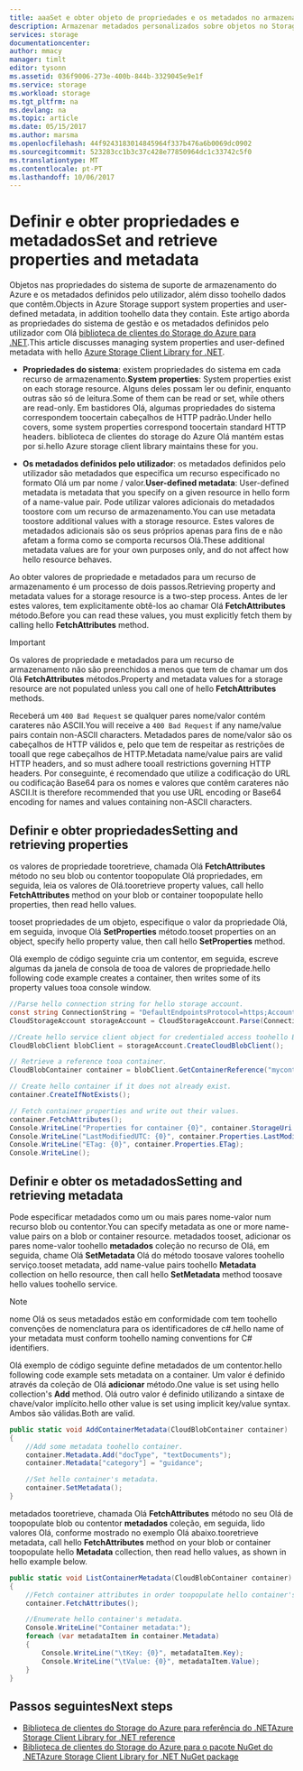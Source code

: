 ```yaml
---
title: aaaSet e obter objeto de propriedades e os metadados no armazenamento do Azure | Microsoft Docs
description: Armazenar metadados personalizados sobre objetos no Storage do Azure e definir e obter as propriedades do sistema.
services: storage
documentationcenter: 
author: mmacy
manager: timlt
editor: tysonn
ms.assetid: 036f9006-273e-400b-844b-3329045e9e1f
ms.service: storage
ms.workload: storage
ms.tgt_pltfrm: na
ms.devlang: na
ms.topic: article
ms.date: 05/15/2017
ms.author: marsma
ms.openlocfilehash: 44f9243183014845964f337b476a6b0069dc0902
ms.sourcegitcommit: 523283cc1b3c37c428e77850964dc1c33742c5f0
ms.translationtype: MT
ms.contentlocale: pt-PT
ms.lasthandoff: 10/06/2017
---
```

# <a name="set-and-retrieve-properties-and-metadata"></a><span data-ttu-id="9f100-103">Definir e obter propriedades e metadados</span><span class="sxs-lookup"><span data-stu-id="9f100-103">Set and retrieve properties and metadata</span></span>

<span data-ttu-id="9f100-104">Objetos nas propriedades do sistema de suporte de armazenamento do Azure e os metadados definidos pelo utilizador, além disso toohello dados que contêm.</span><span class="sxs-lookup"><span data-stu-id="9f100-104">Objects in Azure Storage support system properties and user-defined metadata, in addition toohello data they contain.</span></span> <span data-ttu-id="9f100-105">Este artigo aborda as propriedades do sistema de gestão e os metadados definidos pelo utilizador com Olá [biblioteca de clientes do Storage do Azure para .NET](https://www.nuget.org/packages/WindowsAzure.Storage/).</span><span class="sxs-lookup"><span data-stu-id="9f100-105">This article discusses managing system properties and user-defined metadata with hello [Azure Storage Client Library for .NET](https://www.nuget.org/packages/WindowsAzure.Storage/).</span></span>

* <span data-ttu-id="9f100-106">**Propriedades do sistema**: existem propriedades do sistema em cada recurso de armazenamento.</span><span class="sxs-lookup"><span data-stu-id="9f100-106">**System properties**: System properties exist on each storage resource.</span></span> <span data-ttu-id="9f100-107">Alguns deles possam ler ou definir, enquanto outras são só de leitura.</span><span class="sxs-lookup"><span data-stu-id="9f100-107">Some of them can be read or set, while others are read-only.</span></span> <span data-ttu-id="9f100-108">Em bastidores Olá, algumas propriedades do sistema correspondem toocertain cabeçalhos de HTTP padrão.</span><span class="sxs-lookup"><span data-stu-id="9f100-108">Under hello covers, some system properties correspond toocertain standard HTTP headers.</span></span> <span data-ttu-id="9f100-109">biblioteca de clientes do storage do Azure Olá mantém estas por si.</span><span class="sxs-lookup"><span data-stu-id="9f100-109">hello Azure storage client library maintains these for you.</span></span>

* <span data-ttu-id="9f100-110">**Os metadados definidos pelo utilizador**: os metadados definidos pelo utilizador são metadados que especifica um recurso especificado no formato Olá um par nome / valor.</span><span class="sxs-lookup"><span data-stu-id="9f100-110">**User-defined metadata**: User-defined metadata is metadata that you specify on a given resource in hello form of a name-value pair.</span></span> <span data-ttu-id="9f100-111">Pode utilizar valores adicionais do metadados toostore com um recurso de armazenamento.</span><span class="sxs-lookup"><span data-stu-id="9f100-111">You can use metadata toostore additional values with a storage resource.</span></span> <span data-ttu-id="9f100-112">Estes valores de metadados adicionais são os seus próprios apenas para fins de e não afetam a forma como se comporta recursos Olá.</span><span class="sxs-lookup"><span data-stu-id="9f100-112">These additional metadata values are for your own purposes only, and do not affect how hello resource behaves.</span></span>

<span data-ttu-id="9f100-113">Ao obter valores de propriedade e metadados para um recurso de armazenamento é um processo de dois passos.</span><span class="sxs-lookup"><span data-stu-id="9f100-113">Retrieving property and metadata values for a storage resource is a two-step process.</span></span> <span data-ttu-id="9f100-114">Antes de ler estes valores, tem explicitamente obtê-los ao chamar Olá **FetchAttributes** método.</span><span class="sxs-lookup"><span data-stu-id="9f100-114">Before you can read these values, you must explicitly fetch them by calling hello **FetchAttributes** method.</span></span>

> [!IMPORTANT]
> <span data-ttu-id="9f100-115">Os valores de propriedade e metadados para um recurso de armazenamento não são preenchidos a menos que tem de chamar um dos Olá **FetchAttributes** métodos.</span><span class="sxs-lookup"><span data-stu-id="9f100-115">Property and metadata values for a storage resource are not populated unless you call one of hello **FetchAttributes** methods.</span></span>
>
> <span data-ttu-id="9f100-116">Receberá um `400 Bad Request` se qualquer pares nome/valor contém carateres não ASCII.</span><span class="sxs-lookup"><span data-stu-id="9f100-116">You will receive a `400 Bad Request` if any name/value pairs contain non-ASCII characters.</span></span> <span data-ttu-id="9f100-117">Metadados pares de nome/valor são os cabeçalhos de HTTP válidos e, pelo que tem de respeitar as restrições de tooall que rege cabeçalhos de HTTP.</span><span class="sxs-lookup"><span data-stu-id="9f100-117">Metadata name/value pairs are valid HTTP headers, and so must adhere tooall restrictions governing HTTP headers.</span></span> <span data-ttu-id="9f100-118">Por conseguinte, é recomendado que utilize a codificação do URL ou codificação Base64 para os nomes e valores que contêm carateres não ASCII.</span><span class="sxs-lookup"><span data-stu-id="9f100-118">It is therefore recommended that you use URL encoding or Base64 encoding for names and values containing non-ASCII characters.</span></span>
>

## <a name="setting-and-retrieving-properties"></a><span data-ttu-id="9f100-119">Definir e obter propriedades</span><span class="sxs-lookup"><span data-stu-id="9f100-119">Setting and retrieving properties</span></span>
<span data-ttu-id="9f100-120">os valores de propriedade tooretrieve, chamada Olá **FetchAttributes** método no seu blob ou contentor toopopulate Olá propriedades, em seguida, leia os valores de Olá.</span><span class="sxs-lookup"><span data-stu-id="9f100-120">tooretrieve property values, call hello **FetchAttributes** method on your blob or container toopopulate hello properties, then read hello values.</span></span>

<span data-ttu-id="9f100-121">tooset propriedades de um objeto, especifique o valor da propriedade Olá, em seguida, invoque Olá **SetProperties** método.</span><span class="sxs-lookup"><span data-stu-id="9f100-121">tooset properties on an object, specify hello property value, then call hello **SetProperties** method.</span></span>

<span data-ttu-id="9f100-122">Olá exemplo de código seguinte cria um contentor, em seguida, escreve algumas da janela de consola de tooa de valores de propriedade.</span><span class="sxs-lookup"><span data-stu-id="9f100-122">hello following code example creates a container, then writes some of its property values tooa console window.</span></span>

```csharp
//Parse hello connection string for hello storage account.
const string ConnectionString = "DefaultEndpointsProtocol=https;AccountName=account-name;AccountKey=account-key";
CloudStorageAccount storageAccount = CloudStorageAccount.Parse(ConnectionString);

//Create hello service client object for credentialed access toohello Blob service.
CloudBlobClient blobClient = storageAccount.CreateCloudBlobClient();

// Retrieve a reference tooa container.
CloudBlobContainer container = blobClient.GetContainerReference("mycontainer");

// Create hello container if it does not already exist.
container.CreateIfNotExists();

// Fetch container properties and write out their values.
container.FetchAttributes();
Console.WriteLine("Properties for container {0}", container.StorageUri.PrimaryUri.ToString());
Console.WriteLine("LastModifiedUTC: {0}", container.Properties.LastModified.ToString());
Console.WriteLine("ETag: {0}", container.Properties.ETag);
Console.WriteLine();
```

## <a name="setting-and-retrieving-metadata"></a><span data-ttu-id="9f100-123">Definir e obter os metadados</span><span class="sxs-lookup"><span data-stu-id="9f100-123">Setting and retrieving metadata</span></span>
<span data-ttu-id="9f100-124">Pode especificar metadados como um ou mais pares nome-valor num recurso blob ou contentor.</span><span class="sxs-lookup"><span data-stu-id="9f100-124">You can specify metadata as one or more name-value pairs on a blob or container resource.</span></span> <span data-ttu-id="9f100-125">metadados tooset, adicionar os pares nome-valor toohello **metadados** coleção no recurso de Olá, em seguida, chame Olá **SetMetadata** Olá do método toosave valores toohello serviço.</span><span class="sxs-lookup"><span data-stu-id="9f100-125">tooset metadata, add name-value pairs toohello **Metadata** collection on hello resource, then call hello **SetMetadata** method toosave hello values toohello service.</span></span>

> [!NOTE]
> <span data-ttu-id="9f100-126">nome Olá os seus metadados estão em conformidade com tem toohello convenções de nomenclatura para os identificadores de c#.</span><span class="sxs-lookup"><span data-stu-id="9f100-126">hello name of your metadata must conform toohello naming conventions for C# identifiers.</span></span>
>
>

<span data-ttu-id="9f100-127">Olá exemplo de código seguinte define metadados de um contentor.</span><span class="sxs-lookup"><span data-stu-id="9f100-127">hello following code example sets metadata on a container.</span></span> <span data-ttu-id="9f100-128">Um valor é definido através da coleção de Olá **adicionar** método.</span><span class="sxs-lookup"><span data-stu-id="9f100-128">One value is set using hello collection's **Add** method.</span></span> <span data-ttu-id="9f100-129">Olá outro valor é definido utilizando a sintaxe de chave/valor implícito.</span><span class="sxs-lookup"><span data-stu-id="9f100-129">hello other value is set using implicit key/value syntax.</span></span> <span data-ttu-id="9f100-130">Ambos são válidas.</span><span class="sxs-lookup"><span data-stu-id="9f100-130">Both are valid.</span></span>

```csharp
public static void AddContainerMetadata(CloudBlobContainer container)
{
    //Add some metadata toohello container.
    container.Metadata.Add("docType", "textDocuments");
    container.Metadata["category"] = "guidance";

    //Set hello container's metadata.
    container.SetMetadata();
}
```

<span data-ttu-id="9f100-131">metadados tooretrieve, chamada Olá **FetchAttributes** método no seu Olá de toopopulate blob ou contentor **metadados** coleção, em seguida, lido valores Olá, conforme mostrado no exemplo Olá abaixo.</span><span class="sxs-lookup"><span data-stu-id="9f100-131">tooretrieve metadata, call hello **FetchAttributes** method on your blob or container toopopulate hello **Metadata** collection, then read hello values, as shown in hello example below.</span></span>

```csharp
public static void ListContainerMetadata(CloudBlobContainer container)
{
    //Fetch container attributes in order toopopulate hello container's properties and metadata.
    container.FetchAttributes();

    //Enumerate hello container's metadata.
    Console.WriteLine("Container metadata:");
    foreach (var metadataItem in container.Metadata)
    {
        Console.WriteLine("\tKey: {0}", metadataItem.Key);
        Console.WriteLine("\tValue: {0}", metadataItem.Value);
    }
}
```

## <a name="next-steps"></a><span data-ttu-id="9f100-132">Passos seguintes</span><span class="sxs-lookup"><span data-stu-id="9f100-132">Next steps</span></span>
* [<span data-ttu-id="9f100-133">Biblioteca de clientes do Storage do Azure para referência do .NET</span><span class="sxs-lookup"><span data-stu-id="9f100-133">Azure Storage Client Library for .NET reference</span></span>](/dotnet/api/?term=Microsoft.WindowsAzure.Storage)
* [<span data-ttu-id="9f100-134">Biblioteca de clientes do Storage do Azure para o pacote NuGet do .NET</span><span class="sxs-lookup"><span data-stu-id="9f100-134">Azure Storage Client Library for .NET NuGet package</span></span>](https://www.nuget.org/packages/WindowsAzure.Storage/)
